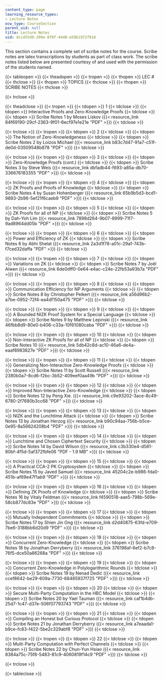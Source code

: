 ```yaml
---
content_type: page
learning_resource_types:
- Lecture Notes
ocw_type: CourseSection
parent_uid: null
title: Lecture Notes
uid: dcc455d9-209e-0f0f-4440-e59b1972f918
---
```


This section contains a complete set of scribe notes for the course. Scribe notes are latex transcriptions by students as part of class work. The scribe notes listed below are presented courtesy of and used with the permission of the students named.

{{< tableopen >}}
{{< theadopen >}}
{{< tropen >}}
{{< thopen >}}
LEC #
{{< thclose >}}
{{< thopen >}}
TOPICS
{{< thclose >}}
{{< thopen >}}
SCRIBE NOTES
{{< thclose >}}

{{< trclose >}}

{{< theadclose >}}
{{< tropen >}}
{{< tdopen >}}
1
{{< tdclose >}}
{{< tdopen >}}
Interactive Proofs and Zero-Knowledge Proofs
{{< tdclose >}}
{{< tdopen >}}
Scribe Notes 1 by Moses Liskov ({{< resource_link 84f69190-29cf-2363-9f01-6ecf97e1e21e "PDF" >}})
{{< tdclose >}}

{{< trclose >}}
{{< tropen >}}
{{< tdopen >}}
2
{{< tdclose >}}
{{< tdopen >}}
The Notion of Zero-Knowledgeness
{{< tdclose >}}
{{< tdopen >}}
Scribe Notes 2 by Loizos Michael ({{< resource_link b83c7d47-91a7-c51f-de0d-03509548b878 "PDF" >}})
{{< tdclose >}}

{{< trclose >}}
{{< tropen >}}
{{< tdopen >}}
3
{{< tdclose >}}
{{< tdopen >}}
Zero-Knowledge Proofs (cont.)
{{< tdclose >}}
{{< tdopen >}}
Scribe Notes 3 by Steve Weis ({{< resource_link dbfadb44-f693-a85a-db70-336676183355 "PDF" >}})
{{< tdclose >}}

{{< trclose >}}
{{< tropen >}}
{{< tdopen >}}
4
{{< tdclose >}}
{{< tdopen >}}
ZK Proofs and Proofs of Knowledge
{{< tdclose >}}
{{< tdopen >}}
Scribe Notes 4 by Susan Hohenberger ({{< resource_link 65b9b5d3-bcd1-9893-2b96-5ef21f6caeb9 "PDF" >}})
{{< tdclose >}}

{{< trclose >}}
{{< tropen >}}
{{< tdopen >}}
5
{{< tdclose >}}
{{< tdopen >}}
ZK Proofs for all of NP
{{< tdclose >}}
{{< tdopen >}}
Scribe Notes 5 by Dah-Yoh Lim ({{< resource_link 7898d264-9b07-8999-71f7-9ad8964dd05b "PDF" >}})
{{< tdclose >}}

{{< trclose >}}
{{< tropen >}}
{{< tdopen >}}
6
{{< tdclose >}}
{{< tdopen >}}
Power and Efficiency of ZK
{{< tdclose >}}
{{< tdopen >}}
Scribe Notes 6 by Abhi Shelat ({{< resource_link 2a3d1f78-a01c-29a1-743b-f7ced32daffa "PDF" >}})
{{< tdclose >}}

{{< trclose >}}
{{< tropen >}}
{{< tdopen >}}
7
{{< tdclose >}}
{{< tdopen >}}
Variations on ZK
{{< tdclose >}}
{{< tdopen >}}
Scribe Notes 7 by Joël Alwen ({{< resource_link 6de0dff0-0e64-e4ac-c24e-22fb53a93b7a "PDF" >}})
{{< tdclose >}}

{{< trclose >}}
{{< tropen >}}
{{< tdopen >}}
8
{{< tdclose >}}
{{< tdopen >}}
Communication Efficiency for NP Arguments
{{< tdclose >}}
{{< tdopen >}}
Scribe Notes 8 by Christopher Peikert ({{< resource_link a56d96b2-a7be-0952-72f4-ea4df150a475 "PDF" >}})
{{< tdclose >}}

{{< trclose >}}
{{< tropen >}}
{{< tdopen >}}
9
{{< tdclose >}}
{{< tdopen >}}
A Bounded NIZK Proof System for a Special Language
{{< tdclose >}}
{{< tdopen >}}
Scribe Notes 9 by Matthew Lepinski ({{< resource_link 46fbb8d9-80e0-b406-c33a-10f61080caba "PDF" >}})
{{< tdclose >}}

{{< trclose >}}
{{< tropen >}}
{{< tdopen >}}
10
{{< tdclose >}}
{{< tdopen >}}
Non-Interactive ZK Proofs for all of NP
{{< tdclose >}}
{{< tdopen >}}
Scribe Notes 10 ({{< resource_link 5db42c8d-ac10-46a6-de4a-eaaf8983827e "PDF" >}})
{{< tdclose >}}

{{< trclose >}}
{{< tropen >}}
{{< tdopen >}}
11
{{< tdclose >}}
{{< tdopen >}}
Generalizing Non-Interactive Zero-Knowledge Proofs
{{< tdclose >}}
{{< tdopen >}}
Scribe Notes 11 by Scott Russell ({{< resource_link 2380b0a7-8cd6-f2bc-3b52-409eef0aa49b "PDF" >}})
{{< tdclose >}}

{{< trclose >}}
{{< tropen >}}
{{< tdopen >}}
12
{{< tdclose >}}
{{< tdopen >}}
Improved Non-Interactive Zero-Knowledge
{{< tdclose >}}
{{< tdopen >}}
Scribe Notes 12 by Peng Xie. ({{< resource_link c9e93202-3ace-8c49-6780-2f7680b3cc68 "PDF" >}})
{{< tdclose >}}

{{< trclose >}}
{{< tropen >}}
{{< tdopen >}}
13
{{< tdclose >}}
{{< tdopen >}}
NIZK and the Lunchtime Attack
{{< tdclose >}}
{{< tdopen >}}
Scribe Notes 13 by Jonathan Herzog ({{< resource_link b90c94aa-756b-b5ce-0e95-8a56624208b4 "PDF" >}})
{{< tdclose >}}

{{< trclose >}}
{{< tropen >}}
{{< tdopen >}}
14
{{< tdclose >}}
{{< tdopen >}}
Lunchtime and Chosen Ciphertext Security
{{< tdclose >}}
{{< tdopen >}}
Scribe Notes 14 by David Wilson ({{< resource_link c3b330e4-d581-80bf-4f5d-5af372fbfe06 "PDF - 1.9 MB" >}})
{{< tdclose >}}

{{< trclose >}}
{{< tropen >}}
{{< tdopen >}}
15
{{< tdclose >}}
{{< tdopen >}}
A Practical CCA-2 PK Cryptosystem
{{< tdclose >}}
{{< tdopen >}}
Scribe Notes 15 by Javed Samuel ({{< resource_link 45204c2e-b986-fda0-451b-af69e47f1ab9 "PDF" >}})
{{< tdclose >}}

{{< trclose >}}
{{< tropen >}}
{{< tdopen >}}
16
{{< tdclose >}}
{{< tdopen >}}
Defining ZK Proofs of Knowledge
{{< tdclose >}}
{{< tdopen >}}
Scribe Notes 16 by Vitaly Feldman ({{< resource_link f4590518-aae5-798b-569e-58cb877dc83e "PDF" >}})
{{< tdclose >}}

{{< trclose >}}
{{< tropen >}}
{{< tdopen >}}
17
{{< tdclose >}}
{{< tdopen >}}
Mutually Independent Commitments
{{< tdclose >}}
{{< tdopen >}}
Scribe Notes 17 by Shien Jin Ong ({{< resource_link d2d40875-63fd-e709-7be6-3188bb6d20d9 "PDF" >}})
{{< tdclose >}}

{{< trclose >}}
{{< tropen >}}
{{< tdopen >}}
18
{{< tdclose >}}
{{< tdopen >}}
Concurrent Zero-Knowledge
{{< tdclose >}}
{{< tdopen >}}
Scribe Notes 18 by Jonathan Derryberry ({{< resource_link 376198af-6ef2-b7c8-76f5-dce50a86268a "PDF" >}})
{{< tdclose >}}

{{< trclose >}}
{{< tropen >}}
{{< tdopen >}}
19
{{< tdclose >}}
{{< tdopen >}}
Concurrent Zero-Knowledge in Polylogarithmic Rounds
{{< tdclose >}}
{{< tdopen >}}
Scribe Notes 19 by Nenad Dedić ({{< resource_link ccef8642-be29-609a-7730-68485937f725 "PDF" >}})
{{< tdclose >}}

{{< trclose >}}
{{< tropen >}}
{{< tdopen >}}
20
{{< tdclose >}}
{{< tdopen >}}
Secure Multi-Party Computation in the HBC Model
{{< tdclose >}}
{{< tdopen >}}
Scribe Notes 20 by Yael Tauman ({{< resource_link caf1b4db-25d7-1c47-d37e-506f07793743 "PDF" >}})
{{< tdclose >}}

{{< trclose >}}
{{< tropen >}}
{{< tdopen >}}
21
{{< tdclose >}}
{{< tdopen >}}
Compiling an Honest but Curious Protocol
{{< tdclose >}}
{{< tdopen >}}
Scribe Notes 21 by Jonathan Derryberry ({{< resource_link a7eaada1-b9ce-fc83-f422-5be2c329abf8 "PDF" >}})
{{< tdclose >}}

{{< trclose >}}
{{< tropen >}}
{{< tdopen >}}
22
{{< tdclose >}}
{{< tdopen >}}
Multi-Party Computation with Perfect Channels
{{< tdclose >}}
{{< tdopen >}}
Scribe Notes 22 by Chun-Yun Hsiao ({{< resource_link 8384a75c-75f8-5483-81c9-4060819f14c9 "PDF" >}})
{{< tdclose >}}

{{< trclose >}}

{{< tableclose >}}